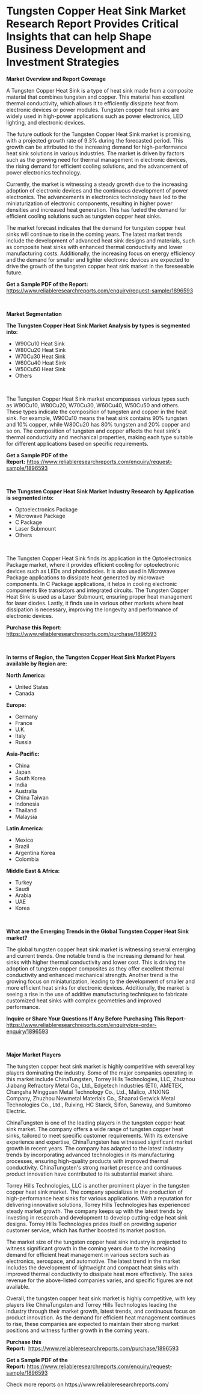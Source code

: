 <p><h1>Tungsten Copper Heat Sink Market Research Report Provides Critical Insights that can help Shape Business Development and Investment Strategies</h1></p><p><strong>Market Overview and Report Coverage</strong></p>
<p><p>A Tungsten Copper Heat Sink is a type of heat sink made from a composite material that combines tungsten and copper. This material has excellent thermal conductivity, which allows it to efficiently dissipate heat from electronic devices or power modules. Tungsten copper heat sinks are widely used in high-power applications such as power electronics, LED lighting, and electronic devices.</p><p>The future outlook for the Tungsten Copper Heat Sink market is promising, with a projected growth rate of 9.3% during the forecasted period. This growth can be attributed to the increasing demand for high-performance heat sink solutions in various industries. The market is driven by factors such as the growing need for thermal management in electronic devices, the rising demand for efficient cooling solutions, and the advancement of power electronics technology.</p><p>Currently, the market is witnessing a steady growth due to the increasing adoption of electronic devices and the continuous development of power electronics. The advancements in electronics technology have led to the miniaturization of electronic components, resulting in higher power densities and increased heat generation. This has fueled the demand for efficient cooling solutions such as tungsten copper heat sinks.</p><p>The market forecast indicates that the demand for tungsten copper heat sinks will continue to rise in the coming years. The latest market trends include the development of advanced heat sink designs and materials, such as composite heat sinks with enhanced thermal conductivity and lower manufacturing costs. Additionally, the increasing focus on energy efficiency and the demand for smaller and lighter electronic devices are expected to drive the growth of the tungsten copper heat sink market in the foreseeable future.</p></p>
<p><strong>Get a Sample PDF of the Report:</strong> <a href="https://www.reliableresearchreports.com/enquiry/request-sample/1896593">https://www.reliableresearchreports.com/enquiry/request-sample/1896593</a></p>
<p>&nbsp;</p>
<p><strong>Market Segmentation</strong></p>
<p><strong>The Tungsten Copper Heat Sink Market Analysis by types is segmented into:</strong></p>
<p><ul><li>W90Cu10 Heat Sink</li><li>W80Cu20 Heat Sink</li><li>W70Cu30 Heat Sink</li><li>W60Cu40 Heat Sink</li><li>W50Cu50 Heat Sink</li><li>Others</li></ul></p>
<p>&nbsp;</p>
<p><p>The Tungsten Copper Heat Sink market encompasses various types such as W90Cu10, W80Cu20, W70Cu30, W60Cu40, W50Cu50 and others. These types indicate the composition of tungsten and copper in the heat sink. For example, W90Cu10 means the heat sink contains 90% tungsten and 10% copper, while W80Cu20 has 80% tungsten and 20% copper and so on. The composition of tungsten and copper affects the heat sink's thermal conductivity and mechanical properties, making each type suitable for different applications based on specific requirements.</p></p>
<p><strong>Get a Sample PDF of the Report:</strong>&nbsp;<a href="https://www.reliableresearchreports.com/enquiry/request-sample/1896593">https://www.reliableresearchreports.com/enquiry/request-sample/1896593</a></p>
<p>&nbsp;</p>
<p><strong>The Tungsten Copper Heat Sink Market Industry Research by Application is segmented into:</strong></p>
<p><ul><li>Optoelectronics Package</li><li>Microwave Package</li><li>C Package</li><li>Laser Submount</li><li>Others</li></ul></p>
<p>&nbsp;</p>
<p><p>The Tungsten Copper Heat Sink finds its application in the Optoelectronics Package market, where it provides efficient cooling for optoelectronic devices such as LEDs and photodiodes. It is also used in Microwave Package applications to dissipate heat generated by microwave components. In C Package applications, it helps in cooling electronic components like transistors and integrated circuits. The Tungsten Copper Heat Sink is used as a Laser Submount, ensuring proper heat management for laser diodes. Lastly, it finds use in various other markets where heat dissipation is necessary, improving the longevity and performance of electronic devices.</p></p>
<p><strong>Purchase this Report:</strong>&nbsp; <a href="https://www.reliableresearchreports.com/purchase/1896593">https://www.reliableresearchreports.com/purchase/1896593</a></p>
<p>&nbsp;</p>
<p><strong>In terms of Region, the Tungsten Copper Heat Sink Market Players available by Region are:</strong></p>
<p>
    <p> <strong> North America: </strong>
        <ul>
            <li>United States</li>
            <li>Canada</li>
        </ul>
        </p> 
    <p> <strong> Europe: </strong>
        <ul>
            <li>Germany</li>
            <li>France</li>
            <li>U.K.</li>
            <li>Italy</li>
            <li>Russia</li>
        </ul>
        </p> 
    <p> <strong> Asia-Pacific: </strong>
        <ul>
            <li>China</li>
            <li>Japan</li>
            <li>South Korea</li>
            <li>India</li>
            <li>Australia</li>
            <li>China Taiwan</li>
            <li>Indonesia</li>
            <li>Thailand</li>
            <li>Malaysia</li>
        </ul>
        </p> 
    <p> <strong> Latin America: </strong>
        <ul>
            <li>Mexico</li>
            <li>Brazil</li>
            <li>Argentina Korea</li>
            <li>Colombia</li>
        </ul>
        </p> 
    <p> <strong> Middle East & Africa: </strong>
        <ul>
            <li>Turkey</li>
            <li>Saudi</li>
            <li>Arabia</li>
            <li>UAE</li>
            <li>Korea</li>
        </ul>
    </p>
    </p>
<p>&nbsp;</p>
<p><strong>What are the Emerging Trends in the Global Tungsten Copper Heat Sink market?</strong></p>
<p><p>The global tungsten copper heat sink market is witnessing several emerging and current trends. One notable trend is the increasing demand for heat sinks with higher thermal conductivity and lower cost. This is driving the adoption of tungsten copper composites as they offer excellent thermal conductivity and enhanced mechanical strength. Another trend is the growing focus on miniaturization, leading to the development of smaller and more efficient heat sinks for electronic devices. Additionally, the market is seeing a rise in the use of additive manufacturing techniques to fabricate customized heat sinks with complex geometries and improved performance.</p></p>
<p><strong>Inquire or Share Your Questions If Any Before Purchasing This Report</strong>- <a href="https://www.reliableresearchreports.com/enquiry/pre-order-enquiry/1896593">https://www.reliableresearchreports.com/enquiry/pre-order-enquiry/1896593</a></p>
<p>&nbsp;</p>
<p><strong>Major Market Players</strong></p>
<p><p>The tungsten copper heat sink market is highly competitive with several key players dominating the industry. Some of the major companies operating in this market include ChinaTungsten, Torrey Hills Technologies, LLC, Zhuzhou Jiabang Refractory Metal Co., Ltd., Edgetech Industries (ETI), AMETEK, Changsha Mingguan Metal Technology Co., Ltd., Malico, JINXING Company, Zhuzhou Newmetal Materials Co., Shaanxi Getwick Metal Technologies Co., Ltd., Ruixing, HC Starck, Sifon, Saneway, and Sumitomo Electric.</p><p>ChinaTungsten is one of the leading players in the tungsten copper heat sink market. The company offers a wide range of tungsten copper heat sinks, tailored to meet specific customer requirements. With its extensive experience and expertise, ChinaTungsten has witnessed significant market growth in recent years. The company has adapted to the latest industry trends by incorporating advanced technologies in its manufacturing processes, ensuring high-quality products with improved thermal conductivity. ChinaTungsten's strong market presence and continuous product innovation have contributed to its substantial market share.</p><p>Torrey Hills Technologies, LLC is another prominent player in the tungsten copper heat sink market. The company specializes in the production of high-performance heat sinks for various applications. With a reputation for delivering innovative solutions, Torrey Hills Technologies has experienced steady market growth. The company keeps up with the latest trends by investing in research and development to develop cutting-edge heat sink designs. Torrey Hills Technologies prides itself on providing superior customer service, which has further boosted its market position.</p><p>The market size of the tungsten copper heat sink industry is projected to witness significant growth in the coming years due to the increasing demand for efficient heat management in various sectors such as electronics, aerospace, and automotive. The latest trend in the market includes the development of lightweight and compact heat sinks with improved thermal conductivity to dissipate heat more effectively. The sales revenue for the above-listed companies varies, and specific figures are not available.</p><p>Overall, the tungsten copper heat sink market is highly competitive, with key players like ChinaTungsten and Torrey Hills Technologies leading the industry through their market growth, latest trends, and continuous focus on product innovation. As the demand for efficient heat management continues to rise, these companies are expected to maintain their strong market positions and witness further growth in the coming years.</p></p>
<p><strong>Purchase this Report:</strong>&nbsp;&nbsp;<a href="https://www.reliableresearchreports.com/purchase/1896593">https://www.reliableresearchreports.com/purchase/1896593</a></p>
<p></p>
<p><strong>Get a Sample PDF of the Report:</strong>&nbsp;<a href="https://www.reliableresearchreports.com/enquiry/request-sample/1896593">https://www.reliableresearchreports.com/enquiry/request-sample/1896593</a></p>
<p>Check more reports on https://www.reliableresearchreports.com/</p>